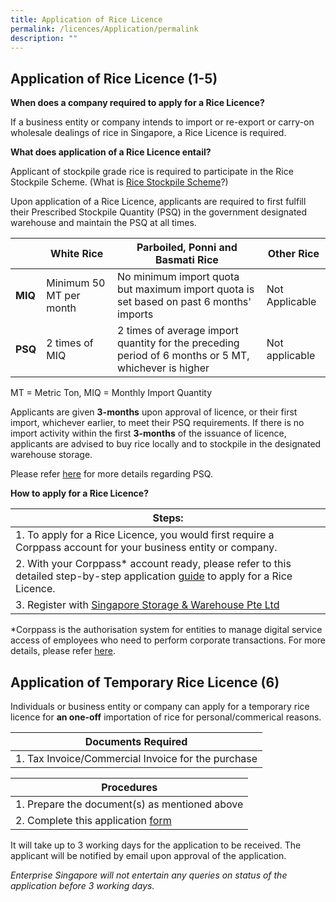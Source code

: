 ```yaml
---
title: Application of Rice Licence
permalink: /licences/Application/permalink
description: ""
---
```

## **Application of Rice Licence (1-5)**

**When does a company required to apply for a Rice Licence?**

If a business entity or company intends to import or re-export or carry-on wholesale dealings of rice in Singapore, a Rice Licence is required. 

**What does application of a Rice Licence entail?** 

Applicant of stockpile grade rice is required to participate in the Rice Stockpile Scheme. (What is [Rice Stockpile Scheme](/rice-stockpile-scheme/Overview/permalink)?)

Upon application of a Rice Licence, applicants are required to first fulfill their Prescribed Stockpile Quantity (PSQ) in the government designated warehouse and maintain the PSQ at all times. 

|  | White Rice | Parboiled, Ponni and Basmati Rice | Other Rice| 
| -------- | -------- | -------- | -------|
| **MIQ** | Minimum 50 MT per month   | No minimum import quota but maximum import quota is set based on past 6 months' imports  | Not Applicable 
|**PSQ**| 2 times of MIQ| 2 times of average import quantity for the preceding period of 6 months or 5 MT, whichever is higher | Not applicable 

MT = Metric Ton, MIQ = Monthly Import Quantity 


Applicants are given **3-months** upon approval of licence, or their first import, whichever earlier, to meet their PSQ requirements. If there is no import activity within the first **3-months** of the issuance of licence, applicants are advised to buy rice locally and to stockpile in the designated warehouse storage. 

Please refer [here](/rice-stockpile-scheme/MIQ-PSQ/permalink) for more details regarding PSQ.

**How to apply for a Rice Licence?**

| Steps: |
| -------- |
| 1.  To apply for a Rice Licence, you would first require a Corppass account for your business entity or company. |
| 2. With your Corppass* account ready, please refer to this detailed step-by-step application [guide](/files/Rice%20Licence%20Application%20Guide%20on%20GoBusiness.pdf) to apply for a Rice Licence. |
| 3. Register with [Singapore Storage & Warehouse Pte Ltd](https://www.ssw.com.sg/) |

 
*Corppass is the authorisation system for entities to manage digital service access of employees who need to perform corporate transactions. For more details, please refer [here](https://www.corppass.gov.sg/cpauth/login/homepage?URL=%2F&TAM_OP=login).

## **Application of Temporary Rice Licence (6)**

Individuals or business entity or company can apply for a temporary rice licence for **an one-off**  importation  of rice for personal/commerical reasons. 


| Documents Required|
| -------- |
| 1. Tax Invoice/Commercial Invoice for the purchase    | 

| Procedures  | 
| -------- | 
| 1. Prepare the document(s) as mentioned above |
|2. Complete this application [form](https://form.gov.sg/#!/62d4fdd813b5080012ff5e8d) |

It will take up to 3 working days for the application to be received. The applicant will be notified by email upon approval of the application. 

*Enterprise Singapore will not entertain any queries on status of the application before 3 working days.*